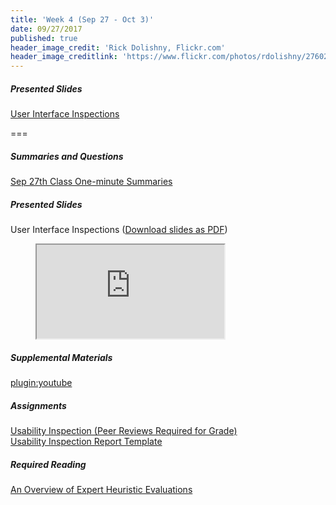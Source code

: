 ```yaml
---
title: 'Week 4 (Sep 27 - Oct 3)'
date: 09/27/2017
published: true
header_image_credit: 'Rick Dolishny, Flickr.com'
header_image_creditlink: 'https://www.flickr.com/photos/rdolishny/2760207306/'
---
```


##### Presented Slides
[User Interface Inspections](https://swipe.to/9967fp)

===

##### Summaries and Questions  
[Sep 27th Class One-minute Summaries](https://canvas.sfu.ca/courses/36662/assignments/267535)

##### Presented Slides  
User Interface Inspections ([Download slides as PDF](#))
<div class="embed-responsive embed-responsive-16by9"><figure><iframe src="https://www.swipe.to/embed/9967fp" allowfullscreen></iframe></figure></div>

##### Supplemental Materials  
[plugin:youtube](https://www.youtube.com/watch?v=gSm6bOw-KcQ)

##### Assignments
[Usability Inspection (Peer Reviews Required for Grade)](https://canvas.sfu.ca/courses/36662/assignments/267545)   
[Usability Inspection Report Template](https://canvas.sfu.ca/courses/36662/files/folder/Handouts/Usability%20Inspection%20Report%20Template#)

##### Required Reading  
<a class="embedly-card" data-card-controls="0" data-card-align="left" href="https://www.uxmatters.com/mt/archives/2014/06/an-overview-of-expert-heuristic-evaluations.php">An Overview of Expert Heuristic Evaluations</a>
<script async src="//cdn.embedly.com/widgets/platform.js" charset="UTF-8"></script>
